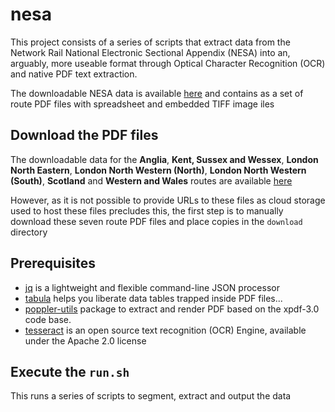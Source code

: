 # nesa

This project consists of a series of scripts that extract data from the Network Rail National Electronic Sectional Appendix (NESA) into an, arguably, more useable format through Optical Character Recognition (OCR) and native PDF text extraction. 

The downloadable NESA data is available [here](https://www.networkrail.co.uk/industry-and-commercial/information-for-operators/national-electronic-sectional-appendix/) and contains as a set of route PDF files with spreadsheet and embedded TIFF image iles 

## Download the PDF files

The downloadable data for the **Anglia**,  **Kent, Sussex and Wessex**, **London North Eastern**, **London North Western (North)**, **London North Western (South)**, **Scotland** and **Western and Wales** routes are available [here](https://www.networkrail.co.uk/industry-and-commercial/information-for-operators/national-electronic-sectional-appendix/) 

However, as it is not possible to provide URLs to these files as cloud storage used to host these files precludes this, the first step is to manually download these seven route PDF files and place copies in the ```download``` directory

## Prerequisites
  * [jq](https://stedolan.github.io/jq) is a lightweight and flexible command-line JSON processor
  * [tabula](https://tabula.technology/) helps you liberate data tables trapped inside PDF files...
  * [poppler-utils](http://poppler.freedesktop.org/) package to extract and render PDF based on the xpdf-3.0 code base. 
  * [tesseract](https://tesseract-ocr.github.io/) is an open source text recognition (OCR) Engine, available under the Apache 2.0 license

## Execute the ```run.sh```

This runs a series of scripts to segment, extract and output the data
